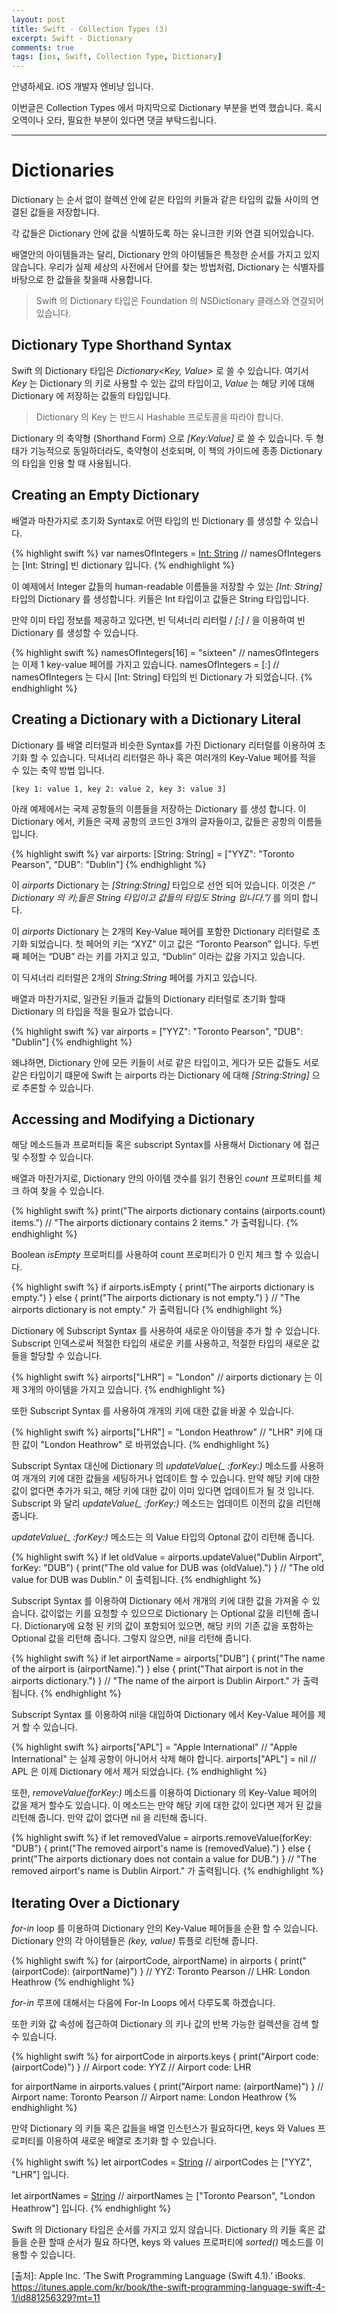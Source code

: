 ```yaml
---
layout: post
title: Swift - Collection Types (3)
excerpt: Swift - Dictionary
comments: true
tags: [ios, Swift, Collection Type, Dictionary]
---
```


안녕하세요. iOS 개발자 엔비냥 입니다.

이번글은 Collection Types 에서 마지막으로 Dictionary 부분을 번역 했습니다. 혹시 오역이나 오타, 필요한 부분이 있다면 댓글 부탁드립니다.

---

# Dictionaries

Dictionary 는 순서 없이 컬렉션 안에 같은 타입의 키들과 같은 타입의 값들 사이의 연결된 값들을 저장합니다.

각 값들은 Dictionary 안에 값을 식별하도록 하는 유니크한 키와 연결 되어있습니다.

배열안의 아이템들과는 달리, Dictionary 안의 아이템들은 특정한 순서를 가지고 있지 않습니다. 우리가 실제 세상의 사전에서 단어를 찾는 방법처럼, Dictionary 는 식별자를 바탕으로 한 값들을 찾을때 사용합니다.

> Swift 의 Dictionary 타입은 Foundation 의 NSDictionary 클래스와 연결되어 있습니다.

## Dictionary Type Shorthand Syntax

Swift 의 Dictionary 타입은 *Dictionary<Key, Value>* 로 쓸 수 있습니다.
여기서 *Key* 는 Dictionary 의 키로 사용할 수 있는 값의 타입이고, *Value*  는 해당 키에 대해 Dictionary 에 저장하는 값들의 타입입니다.  

> Dictionary 의 Key 는 반드시 Hashable 프로토콜을 따라야 합니다.

Dictionary 의 축약형 (Shorthand Form) 으로 *[Key:Value]* 로  쓸 수 있습니다. 두 형태가 기능적으로 동일하더라도, 축약형이  선호되며, 이 책의 가이드에 종종 Dictionary의 타입을 인용 할 때 사용됩니다.

## Creating an Empty Dictionary

배열과 마찬가지로 초기화 Syntax로 어떤 타입의 빈 Dictionary 를 생성할 수 있습니다.

{% highlight swift %}
var namesOfIntegers = [Int: String]()
// namesOfIntegers 는 [Int: String] 빈 dictionary 입니다.
{% endhighlight %}

이 예제에서 Integer 값들의 human-readable 이름들을 저장할 수 있는 *[Int: String]* 타입의 Dictionary 를 생성합니다.  키들은 Int 타입이고 값들은 String 타입입니다.

만약 이미 타입 정보를 제공하고 있다면, 빈 딕셔너리 리터럴 / *[:]* / 을 이용하여 빈 Dictionary 를 생성할 수 있습니다.  

{% highlight swift %}
namesOfIntegers[16] = "sixteen"
// namesOfIntegers 는 이제 1 key-value 페어를 가지고 있습니다.
namesOfIntegers = [:]
// namesOfIntegers 는 다시 [Int: String] 타입의 빈 Dictionary 가 되었습니다.
{% endhighlight %}

## Creating a Dictionary with a Dictionary Literal

Dictionary 를 배열 리터럴과 비슷한 Syntax를 가진 Dictionary 리터럴를 이용하여 초기화 할 수 있습니다.  딕셔너리 리터럴은 하나 혹은 여러개의 Key-Value 페어를 적을 수 있는 축약 방법 입니다.

`[key 1: value 1, key 2: value 2, key 3: value 3]`

아래 예제에서는 국제 공항들의 이름들을 저장하는 Dictionary 를 생성 합니다. 이 Dictionary 에서, 키들은 국제 공항의 코드인 3개의 글자들이고, 값들은 공항의 이름들입니다.

{% highlight swift %}
var airports: [String: String] = ["YYZ": "Toronto Pearson", "DUB": "Dublin"]
{% endhighlight %}

이 *airports* Dictionary 는 *[String:String]* 타입으로 선언 되어 있습니다. 이것은  */“ Dictionary 의 키;들은 String 타입이고 값들의 타입도 String 입니다.”/* 를 의미 합니다.

이 *airports* Dictionary 는 2개의 Key-Value 페어를 포함한 Dictionary 리터럴로 초기화 되었습니다.  첫 페어의 키는 “XYZ” 이고 값은 “Toronto Pearson” 입니다. 두번째 페어는 “DUB” 라는 키를 가지고 있고, “Dublin” 이라는 값을 가지고 있습니다.

이 딕셔너리 리터럴은 2개의 *String:String* 페어를 가지고 있습니다.

배열과 마찬가지로, 일관된 키들과 값들의 Dictionary 리터럴로 초기화 할때 Dictionary 의 타입을 적을 필요가 없습니다.

{% highlight swift %}
var airports = ["YYZ": "Toronto Pearson", "DUB": "Dublin"]
{% endhighlight %}

왜냐하면, Dictionary 안에 모든 키들이 서로 같은 타입이고, 게다가 모든 값들도 서로 같은 타입이기 떄문에 Swift 는 airports 라는 Dictionary 에 대해 *[String:String]* 으로 추론할 수 있습니다.

## Accessing and Modifying a Dictionary

해당 메소드들과 프로퍼티들 혹은 subscript Syntax를 사용해서 Dictionary 에 접근 및 수정할 수 있습니다.

배열과 마찬가지로, Dictionary 안의 아이템 갯수를 읽기 전용인 *count* 프로퍼티를 체크 하여 찾을 수 있습니다.

{% highlight swift %}
print("The airports dictionary contains \(airports.count) items.")
// "The airports dictionary contains 2 items." 가 출력됩니다.
{% endhighlight %}

Boolean *isEmpty* 프로퍼티를 사용하여 count 프로퍼티가 0 인지 체크 할 수 있습니다.

{% highlight swift %}
if airports.isEmpty {
    print("The airports dictionary is empty.")
} else {
    print("The airports dictionary is not empty.")
}
// "The airports dictionary is not empty." 가 출력됩니다
{% endhighlight %}

Dictionary 에 Subscript Syntax 를 사용하여 새로운 아이템을 추가 할 수 있습니다. Subscript 인덱스로써 적절한 타입의 새로운 키를 사용하고, 적절한 타입의 새로운 값들을 할당할 수 있습니다.

{% highlight swift %}
airports["LHR"] = "London"
// airports dictionary 는 이제 3개의 아이템을 가지고 있습니다.
{% endhighlight %}

또한 Subscript Syntax 를 사용하여 개개의 키에 대한 값을 바꿀 수 있습니다.

{% highlight swift %}
airports["LHR"] = "London Heathrow"
// "LHR" 키에 대한 값이 "London Heathrow" 로 바뀌었습니다.
{% endhighlight %}

Subscript Syntax 대신에 Dictionary  의 *updateValue(_ :forKey:)* 메소드를 사용하여 개개의 키에 대한 값들을 세팅하거나 업데이트 할 수 있습니다. 만약 해당 키에 대한 값이 없다면 추가가 되고, 해당 키에 대한 값이 이미 있다면 업데이트가 될 것 입니다. Subscript 와 달리 *updateValue(_ :forKey:)* 메소드는 업데이트 이전의 값을 리턴해 줍니다.

*updateValue(_ :forKey:)* 메소드는 의 Value 타입의 Optonal 값이 리턴해 줍니다.

{% highlight swift %}
if let oldValue = airports.updateValue("Dublin Airport", forKey: "DUB") {
    print("The old value for DUB was \(oldValue).")
}
// "The old value for DUB was Dublin." 이 출력됩니다.
{% endhighlight %}

Subscript Syntax 를 이용하여 Dictionary 에서 개개의 키에 대한 값을 가져올 수 있습니다. 값이없는 키를 요청할 수 있으므로 Dictionary 는 Optional 값을 리턴해 줍니다. Dictionary에 요청 된 키의 값이 포함되어 있으면,  해당 키의 기존 값을 포함하는 Optional 값을 리턴해 줍니다. 그렇지 않으면,  nil을 리턴해 줍니다.

{% highlight swift %}
if let airportName = airports["DUB"] {
    print("The name of the airport is \(airportName).")
} else {
    print("That airport is not in the airports dictionary.")
}
// "The name of the airport is Dublin Airport." 가 출력됩니다.
{% endhighlight %}

Subscript Syntax 를 이용하여 nil을 대입하여 Dictionary 에서 Key-Value 페어를 제거 할 수 있습니다.

{% highlight swift %}
airports["APL"] = "Apple International"
// "Apple International" 는 실제 공항이 아니어서 삭제 해야 합니다.
airports["APL"] = nil
// APL 은 이제 Dictionary 에서 제거 되었습니다.
{% endhighlight %}

또한, *removeValue(forKey:)* 메소드를 이용하여 Dictionary 의 Key-Value 페어의 값을 제거 할수도 있습니다. 이 메소드는 만약 해당 키에 대한 값이 있다면 제거 된 값을 리턴해 줍니다. 만약 값이 없다면 nil 을 리턴해 줍니다.

{% highlight swift %}
if let removedValue = airports.removeValue(forKey: "DUB") {
    print("The removed airport's name is \(removedValue).")
} else {
    print("The airports dictionary does not contain a value for DUB.")
}
// "The removed airport's name is Dublin Airport." 가 출력됩니다.
{% endhighlight %}

## Iterating Over a Dictionary

*for-in* loop 를 이용하여 Dictionary 안의 Key-Value 페어들을 순환 할 수 있습니다. Dictionary 안의 각 아이템들은 *(key, value)* 튜플로 리턴해 줍니다.

{% highlight swift %}
for (airportCode, airportName) in airports {
    print("\(airportCode): \(airportName)")
}
// YYZ: Toronto Pearson
// LHR: London Heathrow
{% endhighlight %}

*for-in* 루프에 대해서는 다음에 For-In Loops 에서 다루도록 하겠습니다.

또한 키와 값 속성에 접근하여 Dictionary 의 키나 값의 반복 가능한 컬렉션을 검색 할 수 있습니다.

{% highlight swift %}
for airportCode in airports.keys {
    print("Airport code: \(airportCode)")
}
// Airport code: YYZ
// Airport code: LHR

for airportName in airports.values {
    print("Airport name: \(airportName)")
}
// Airport name: Toronto Pearson
// Airport name: London Heathrow
{% endhighlight %}

만약 Dictionary 의 키들 혹은 값들을 배열 인스턴스가 필요하다면, keys 와 Values 프로퍼티를 이용하여 새로운 배열로 초기화 할 수 있습니다.

{% highlight swift %}
let airportCodes = [String](airports.keys)
// airportCodes 는 ["YYZ", "LHR"] 입니다.

let airportNames = [String](airports.values)
// airportNames 는 ["Toronto Pearson", "London Heathrow"] 입니다.
{% endhighlight %}

Swift 의 Dictionary 타입은 순서를 가지고 있지 않습니다. Dictionary 의 키들 혹은 값들을 순환 할때 순서가 필요 하다면, keys 와 values 프로퍼티에 *sorted()* 메소드를 이용할 수 있습니다.


[출처]: Apple Inc. ‘The Swift Programming Language (Swift 4.1).’ iBooks. https://itunes.apple.com/kr/book/the-swift-programming-language-swift-4-1/id881256329?mt=11
